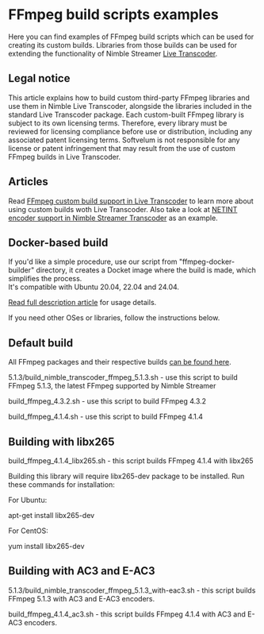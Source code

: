 # FFmpeg build scripts examples

Here you can find examples of FFmpeg build scripts which can be used for creating its custom builds. Libraries from those builds can be used for extending the functionality of Nimble Streamer [Live Transcoder](https://softvelum.com/transcoder/).

## Legal notice

This article explains how to build custom third-party FFmpeg libraries and use them in Nimble Live Transcoder, alongside the libraries included in the standard Live Transcoder package. Each custom-built FFmpeg library is subject to its own licensing terms. Therefore, every library must be reviewed for licensing compliance before use or distribution, including any associated patent licensing terms. Softvelum is not responsible for any license or patent infringement that may result from the use of custom FFmpeg builds in Live Transcoder.

## Articles

Read [FFmpeg custom build support in Live Transcoder](https://blog.wmspanel.com/2020/01/ffmpeg-custom-build-support.html) to learn more about using custom builds woth Live Transcoder. Also take a look at [NETINT encoder support in Nimble Streamer Transcoder](https://blog.wmspanel.com/2021/11/netint-support-nimble-transcoder_01580972231.html) as an example.


## Docker-based build

If you'd like a simple procedure, use our script from "ffmpeg-docker-builder" directory, it creates a Docket image where the build is made, which simplifies the process.\
It's compatible with Ubuntu 20.04, 22.04 and 24.04.

[Read full description article](https://softvelum.com/2025/09/docker-custom-ffmpeg-nimble-transcoder/) for usage details.

If you need other OSes or libraries, follow the instructions below.

## Default build

All FFmpeg packages and their respective builds [can be found here](http://nimblestreamer.com/sources/ffmpeg/).

5.1.3/build_nimble_transcoder_ffmpeg_5.1.3.sh - use this script to build FFmpeg 5.1.3, the latest FFmpeg supported by Nimble Streamer

build_ffmpeg_4.3.2.sh - use this script to build FFmpeg 4.3.2

build_ffmpeg_4.1.4.sh - use this script to build FFmpeg 4.1.4


## Building with libx265

build_ffmpeg_4.1.4_libx265.sh - this script builds FFmpeg 4.1.4 with libx265

Building this library will require libx265-dev package to be installed. Run these commands for installation:

For Ubuntu:

apt-get install libx265-dev

For CentOS:

yum install libx265-dev


## Building with AC3 and E-AC3

5.1.3/build_nimble_transcoder_ffmpeg_5.1.3_with-eac3.sh - this script builds FFmpeg 5.1.3 with AC3 and E-AC3 encoders.

build_ffmpeg_4.1.4_ac3.sh - this script builds FFmpeg 4.1.4 with AC3 and E-AC3 encoders.
